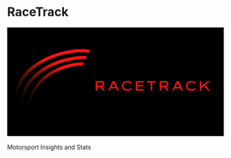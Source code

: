 # RaceTrack

![](https://github.com/SymmetrySyndicate/RaceTrack/blob/main/assets/banner/github_banner.png?raw=true)

Motorsport Insights and Stats

